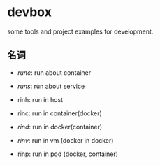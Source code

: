 # devbox

some tools and project examples for development.

## 名词
- *runc*: run about container
- *runs*: run about service

- rinh: run in host
- rinc: run in container(docker)
- *rind*: run in docker(container)
- *rinv*: run in vm  (docker in docker)

- rinp: run in pod (docker, container)

